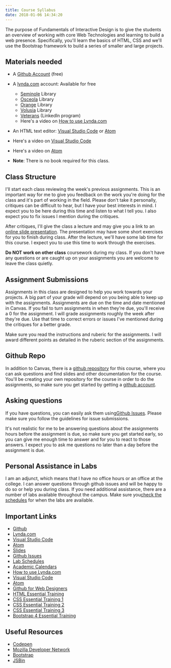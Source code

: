 ```yaml
---
title: Course Syllabus
date: 2018-01-06 14:34:20
---
```

The purpose of Fundamentals of Interactive Design is to give the students an overview of working with core Web Technologies and learning to build a web presence. Specifically, you'll learn the basics of HTML, CSS and we'll use the Bootstrap framework to build a series of smaller and large projects.

## Materials needed

- A [Github Account](https://github.com) (free)
- A [lynda.com](http://lynda.com) account: Available for free
  - [Seminole](http://www.seminolecountyfl.gov/departments-services/leisure-services/seminole-county-library/) Library
  - [Osceola](http://www.myosceolalibrary.org/) Library
  - [Orange](http://www.myosceolalibrary.org/)[](https://www.ocls.info) Library
  - [Volusia](http://volusialibrary.org/) Library
  - [Veterans](https://linkedinforgood.linkedin.com/programs/veterans) (LinkedIn program)
  - Here's a video on [How to use Lynda.com](https://www.lynda.com/NA-tutorials/How-use-Lynda-com/77683-2.html)
- An HTML text editor: [Visual Studio Code](https://code.visualstudio.com/) or [Atom](https://atom.io/)
- Here's a video on [Visual Studio Code](https://www.lynda.com/Visual-Studio-tutorials/Visual-Studio-Code-Web-Developers/588785-2.html)
- Here's a video on [Atom](https://www.lynda.com/Web-Development-tutorials/Learn-Atom-Basics/468147-2.html)

- **Note**: There is no book required for this class.

</ul>
<h2>Class Structure</h2>

I'll start each class reviewing the week's previous assignments. This is an important way for me to give you feedback on the work you're doing for the class and it's part of working in the field. Please don't take it personally, critiques can be difficult to hear, but I have your best interests in mind. I expect you to be here during this time and listen to what I tell you. I also expect you to fix issues I mention during the critiques.


After critiques, I'll give the class a lecture and may give you a link to an [online slide presentation](https://raybo.org/FID). The presentation may have some short exercises for you to finish during class. After the lecture, we'll have some lab time for this course. I expect you to use this time to work through the exercises.


**Do NOT work on other class** coursework during my class. If you don't have any questions or are caught up on your assignments you are welcome to leave the class quietly.

## Assignment Submissions

Assignments in this class are designed to help you work towards your projects. A big part of your grade will depend on you being able to keep up with the assignments. Assignments are due on the time and date mentioned in Canvas. If you fail to turn assignments in when they're due, you'll receive a 0 for the assignment. I will grade assignments roughly the week after they're due. Use that time to correct errors or issues I've mentioned during the critiques for a better grade.


Make sure you read the instructions and ruberic for the assignments. I will award different points as detailed in the ruberic section of the assignments.

## Github Repo

In addition to Canvas, there is a [github repository](https://github.com/planetoftheweb/FID) for this course, where you can ask questions and find slides and other documentation for the course. You'll be creating your own repository for the course in order to do the assignments, so make sure you get started by getting a [github account](https://github.com).

## Asking questions

If you have questions, you can easily ask them using[Github Issues](https://github.com/planetoftheweb/FID/issues). Please make sure you follow the guidelines for issue submissions.


It's not realistic for me to be answering questions about the assignments hours before the assignment is due, so make sure you get started early, so you can give me enough time to answer and for you to react to those answers. I expect you to ask me questions no later than a day before the assignment is due.

## Personal Assistance in Labs

I am an adjunct, which means that I have no office hours or an office at the college. I can answer questions through github issues and will be happy to do so or help you during class. If you need additional assistance, there are a number of labs available throughout the campus. Make sure you[check the schedules](http://www.seminolestate.edu/computers/labhours/) for when the labs are available.

## Important Links

- [Github](https://github.com/)
- [Lynda.com](http://lynda.com/)
- [Visual Studio Code](https://code.visualstudio.com/)
- [Atom](https://atom.io/)
- [Slides](https://raybo.org/FID)
- [Github Issues](https://github.com/planetoftheweb/FID/issues)
- [Lab Schedules](http://www.seminolestate.edu/computers/labhours/)
- [Academic Calendars](https://www.seminolestate.edu/catalog/#calendar)
- [How to use Lynda.com](https://www.lynda.com/NA-tutorials/How-use-Lynda-com/77683-2.html)
- [Visual Studio Code](https://www.lynda.com/Visual-Studio-tutorials/Visual-Studio-Code-Web-Developers/588785-2.html)
- [Atom](https://www.lynda.com/Web-Development-tutorials/Learn-Atom-Basics/468147-2.html)
- [Github for Web Designers](https://www.lynda.com/GitHub-tutorials/GitHub-Web-Designers/162276-2.html)
- [HTML Essential Training](https://www.lynda.com/Web-Development-tutorials/HTML-Essential-Training/170427-2.html)
- [CSS Essential Training 1](https://www.lynda.com/CSS-tutorials/CSS-Essential-Training-1/569190-2.html)
- [CSS Essential Training 2](https://www.lynda.com/CSS-tutorials/CSS-Essential-Training-2/569189-2.html)
- [CSS Essential Training 3](https://www.lynda.com/CSS-tutorials/CSS-Essential-Training-3/609030-2.html)
- [Bootstrap 4 Essential Training](https://www.lynda.com/Bootstrap-tutorials/Bootstrap-4-Essential-Training/372545-2.html)


## Useful Resources

- [Codepen](https://codepen.io/)
- [Mozilla Developer Network](https://developer.mozilla.org/)
- [Bootstrap](http://getbootstrap.com/)
- [JSBin](http://jsbin.com/)
